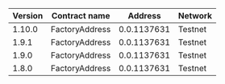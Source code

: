 |Version | Contract name  | Address      | Network    | 
|--------|----------------|--------------|------------|
| 1.10.0 | FactoryAddress | 0.0.1137631  | Testnet    |
| 1.9.1  | FactoryAddress | 0.0.1137631  | Testnet    |
| 1.9.0  | FactoryAddress | 0.0.1137631  | Testnet    |
| 1.8.0  | FactoryAddress | 0.0.1137631  | Testnet    |